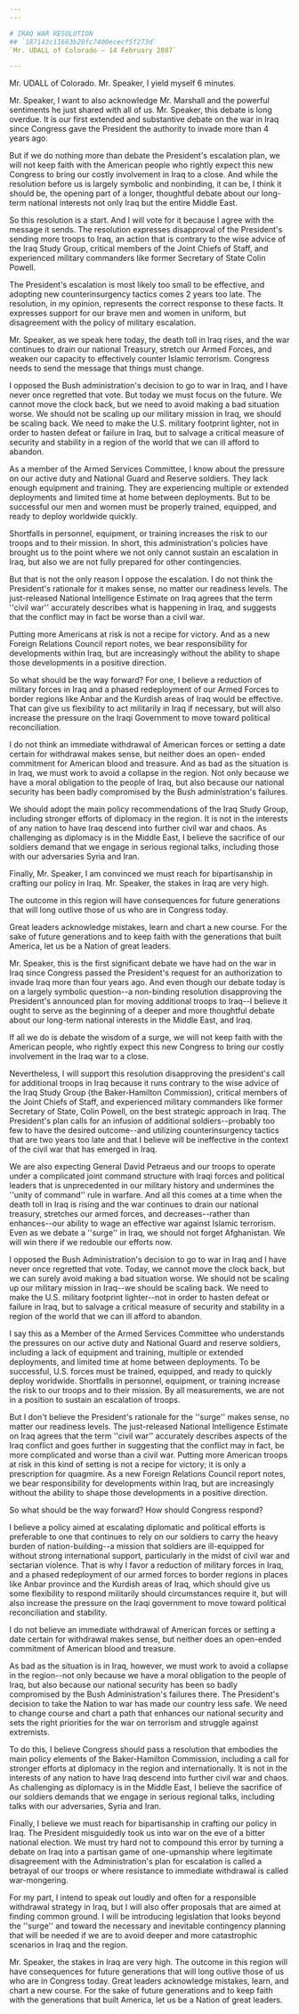 ```yaml
---
---

# IRAQ WAR RESOLUTION
## `187143c11663b20fc7400ececf5f273d`
`Mr. UDALL of Colorado — 14 February 2007`

---
```



Mr. UDALL of Colorado. Mr. Speaker, I yield myself 6 minutes.

Mr. Speaker, I want to also acknowledge Mr. Marshall and the powerful 
sentiments he just shared with all of us. Mr. Speaker, this debate is 
long overdue. It is our first extended and substantive debate on the 
war in Iraq since Congress gave the President the authority to invade 
more than 4 years ago.

But if we do nothing more than debate the President's escalation 
plan, we will not keep faith with the American people who rightly 
expect this new Congress to bring our costly involvement in Iraq to a 
close. And while the resolution before us is largely symbolic and 
nonbinding, it can be, I think it should be, the opening part of a 
longer, thoughtful debate about our long-term national interests not 
only Iraq but the entire Middle East.

So this resolution is a start. And I will vote for it because I agree 
with the message it sends. The resolution expresses disapproval of the 
President's sending more troops to Iraq, an action that is contrary to 
the wise advice of the Iraq Study Group, critical members of the Joint 
Chiefs of Staff, and experienced military commanders like former 
Secretary of State Colin Powell.

The President's escalation is most likely too small to be effective, 
and adopting new counterinsurgency tactics comes 2 years too late. The 
resolution, in my opinion, represents the correct response to these 
facts. It expresses support for our brave men and women in uniform, but 
disagreement with the policy of military escalation.

Mr. Speaker, as we speak here today, the death toll in Iraq rises, 
and the war continues to drain our national Treasury, stretch our Armed 
Forces, and weaken our capacity to effectively counter Islamic 
terrorism. Congress needs to send the message that things must change.

I opposed the Bush administration's decision to go to war in Iraq, 
and I have never once regretted that vote. But today we must focus on 
the future. We cannot move the clock back, but we need to avoid making 
a bad situation worse. We should not be scaling up our military mission 
in Iraq, we should be scaling back. We need to make the U.S. military 
footprint lighter, not in order to hasten defeat or failure in Iraq, 
but to salvage a critical measure of security and stability in a region 
of the world that we can ill afford to abandon.

As a member of the Armed Services Committee, I know about the 
pressure on our active duty and National Guard and Reserve soldiers. 
They lack enough equipment and training. They are experiencing multiple 
or extended deployments and limited time at home between deployments. 
But to be successful our men and women must be properly trained, 
equipped, and ready to deploy worldwide quickly.

Shortfalls in personnel, equipment, or training increases the risk to 
our troops and to their mission. In short, this administration's 
policies have brought us to the point where we not only cannot sustain 
an escalation in Iraq, but also we are not fully prepared for other 
contingencies.

But that is not the only reason I oppose the escalation. I do not 
think the President's rationale for it makes sense, no matter our 
readiness levels. The just-released National Intelligence Estimate on 
Iraq agrees that the term ''civil war'' accurately describes what is 
happening in Iraq, and suggests that the conflict may in fact be worse 
than a civil war.

Putting more Americans at risk is not a recipe for victory. And as a 
new Foreign Relations Council report notes, we bear responsibility for 
developments within Iraq, but are increasingly without the ability to 
shape those developments in a positive direction.

So what should be the way forward? For one, I believe a reduction of 
military forces in Iraq and a phased redeployment of our Armed Forces 
to border regions like Anbar and the Kurdish areas of Iraq would be 
effective. That can give us flexibility to act militarily in Iraq if 
necessary, but will also increase the pressure on the Iraqi Government 
to move toward political reconciliation.

I do not think an immediate withdrawal of American forces or setting 
a date certain for withdrawal makes sense, but neither does an open-
ended commitment for American blood and treasure. And as bad as the 
situation is in Iraq, we must work to avoid a collapse in the region. 
Not only because we have a moral obligation to the people of Iraq, but 
also because our national security has been badly compromised by the 
Bush administration's failures.

We should adopt the main policy recommendations of the Iraq Study 
Group, including stronger efforts of diplomacy in the region. It is not 
in the interests of any nation to have Iraq descend into further civil 
war and chaos. As challenging as diplomacy is in the Middle East, I 
believe the sacrifice of our soldiers demand that we engage in serious 
regional talks, including those with our adversaries Syria and Iran.

Finally, Mr. Speaker, I am convinced we must reach for bipartisanship 
in crafting our policy in Iraq. Mr. Speaker, the stakes in Iraq are 
very high.


The outcome in this region will have consequences for future 
generations that will long outlive those of us who are in Congress 
today.

Great leaders acknowledge mistakes, learn and chart a new course. For 
the sake of future generations and to keep faith with the generations 
that built America, let us be a Nation of great leaders.

Mr. Speaker, this is the first significant debate we have had on the 
war in Iraq since Congress passed the President's request for an 
authorization to invade Iraq more than four years ago. And even though 
our debate today is on a largely symbolic question--a non-binding 
resolution disapproving the President's announced plan for moving 
additional troops to Iraq--I believe it ought to serve as the beginning 
of a deeper and more thoughtful debate about our long-term national 
interests in the Middle East, and Iraq.

If all we do is debate the wisdom of a surge, we will not keep faith 
with the American people, who rightly expect this new Congress to bring 
our costly involvement in the Iraq war to a close.

Nevertheless, I will support this resolution disapproving the 
president's call for additional troops in Iraq because it runs contrary 
to the wise advice of the Iraq Study Group (the Baker-Hamilton 
Commission), critical members of the Joint Chiefs of Staff, and 
experienced military commanders like former Secretary of State, Colin 
Powell, on the best strategic approach in Iraq. The President's plan 
calls for an infusion of additional soldiers--probably too few to have 
the desired outcome--and utilizing counterinsurgency tactics that are 
two years too late and that I believe will be ineffective in the 
context of the civil war that has emerged in Iraq.

We are also expecting General David Petraeus and our troops to 
operate under a complicated joint command structure with Iraqi forces 
and political leaders that is unprecedented in our military history and 
undermines the ''unity of command'' rule in warfare. And all this comes 
at a time when the death toll in Iraq is rising and the war continues 
to drain our national treasury, stretches our armed forces, and 
decreases--rather than enhances--our ability to wage an effective war 
against Islamic terrorism. Even as we debate a ''surge'' in Iraq, we 
should not forget Afghanistan. We will win there if we redouble our 
efforts now.

I opposed the Bush Administration's decision to go to war in Iraq and 
I have never once regretted that vote. Today, we cannot move the clock 
back, but we can surely avoid making a bad situation worse. We should 
not be scaling up our military mission in Iraq--we should be scaling 
back. We need to make the U.S. military footprint lighter--not in order 
to hasten defeat or failure in Iraq, but to salvage a critical measure 
of security and stability in a region of the world that we can ill 
afford to abandon.

I say this as a Member of the Armed Services Committee who 
understands the pressures on our active duty and National Guard and 
reserve soldiers, including a lack of equipment and training, multiple 
or extended deployments, and limited time at home between deployments. 
To be successful, U.S. forces must be trained, equipped, and ready to 
quickly deploy worldwide. Shortfalls in personnel, equipment, or 
training increase the risk to our troops and to their mission. By all 
measurements, we are not in a position to sustain an escalation of 
troops.

But I don't believe the President's rationale for the ''surge'' makes 
sense, no matter our readiness levels. The just-released National 
Intelligence Estimate on Iraq agrees that the term ''civil war'' 
accurately describes aspects of the Iraq conflict and goes further in 
suggesting that the conflict may in fact, be more complicated and worse 
than a civil war. Putting more American troops at risk in this kind of 
setting is not a recipe for victory; it is only a prescription for 
quagmire. As a new Foreign Relations Council report notes, we bear 
responsibility for developments within Iraq, but are increasingly 
without the ability to shape those developments in a positive 
direction.

So what should be the way forward? How should Congress respond?

I believe a policy aimed at escalating diplomatic and political 
efforts is preferable to one that continues to rely on our soldiers to 
carry the heavy burden of nation-building--a mission that soldiers are 
ill-equipped for without strong international support, particularly in 
the midst of civil war and sectarian violence. That is why I favor a 
reduction of military forces in Iraq, and a phased redeployment of our 
armed forces to border regions in places like Anbar province and the 
Kurdish areas of Iraq, which should give us some flexibility to respond 
militarily should circumstances require it, but will also increase the 
pressure on the Iraqi government to move toward political 
reconciliation and stability.

I do not believe an immediate withdrawal of American forces or 
setting a date certain for withdrawal makes sense, but neither does an 
open-ended commitment of American blood and treasure.

As bad as the situation is in Iraq, however, we must work to avoid a 
collapse in the region--not only because we have a moral obligation to 
the people of Iraq, but also because our national security has been so 
badly compromised by the Bush Administration's failures there. The 
President's decision to take the Nation to war has made our country 
less safe. We need to change course and chart a path that enhances our 
national security and sets the right priorities for the war on 
terrorism and struggle against extremists.

To do this, I believe Congress should pass a resolution that embodies 
the main policy elements of the Baker-Hamilton Commission, including a 
call for stronger efforts at diplomacy in the region and 
internationally. It is not in the interests of any nation to have Iraq 
descend into further civil war and chaos. As challenging as diplomacy 
is in the Middle East, I believe the sacrifice of our soldiers demands 
that we engage in serious regional talks, including talks with our 
adversaries, Syria and Iran.

Finally, I believe we must reach for bipartisanship in crafting our 
policy in Iraq. The President misguidedly took us into war on the eve 
of a bitter national election. We must try hard not to compound this 
error by turning a debate on Iraq into a partisan game of one-upmanship 
where legitimate disagreement with the Administration's plan for 
escalation is called a betrayal of our troops or where resistance to 
immediate withdrawal is called war-mongering.

For my part, I intend to speak out loudly and often for a responsible 
withdrawal strategy in Iraq, but I will also offer proposals that are 
aimed at finding common ground. I will be introducing legislation that 
looks beyond the ''surge'' and toward the necessary and inevitable 
contingency planning that will be needed if we are to avoid deeper and 
more catastrophic scenarios in Iraq and the region.

Mr. Speaker, the stakes in Iraq are very high. The outcome in this 
region will have consequences for future generations that will long 
outlive those of us who are in Congress today. Great leaders 
acknowledge mistakes, learn, and chart a new course. For the sake of 
future generations and to keep faith with the generations that built 
America, let us be a Nation of great leaders.